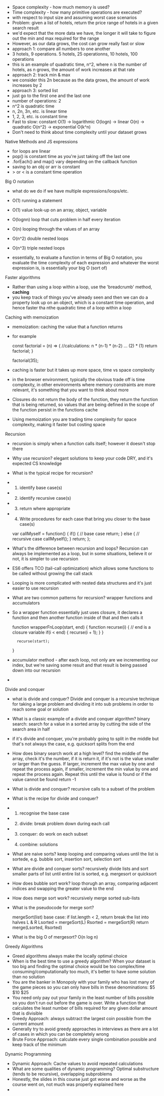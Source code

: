 - Space complexity - how much memory is used?
- Time complexity - how many primitive operations are executed?
- with respect to input size and assuming worst case scenarios 
- Problem: given a list of hotels, return the price range of hotels in a given search result
- we'd expect that the more data we have, the longer it will take to figure out the min and max required for the range
- However, as our data grows, the cost can grow really fast or slow
- approach 1: compare all numbers to one another
- 3 hotels, 9 operations. 5 hotels, 25 operationns, 10 hotels, 100 operations
- this is an example of quadratic time, n^2, where n is the number of hotels, as n grows, the amount of work increases at that rate
- approach 2: track min &amp; max
- we consider this 2n because as the data grows, the amount of work increases by 2 
- approach 3: sorted list
- just go to the first one and the last one
- number of operations: 2
- n^2 is quadratic time
- n, 2n, 3n, etc. is linear time
- 1, 2, 3, etc. is constant time
- Fast to slow: constant O(1) -&gt; logarithmic O(logn) -&gt; linear O(n) -&gt; quadratic O(n^2) -&gt; exponential O(k^n)
- Don't need to think about time complexity until your dataset grows

Native Methods and JS expressions
- for loops are linear
- pop() is constant time as you're just taking off the last one
- .forEach() and map() vary depending on the callback function
- saving to an obj or arr is constant
- &gt; or &lt; is a constant time operation

Big O notation
- what do we do if we have multiple expressions/loops/etc.
- O(1) running a statement 
- O(1) value look-up on an array, object, variable
- O(lognn) loop that cuts problem in half every iteration
- O(n) looping through the values of an array
- O(n^2) double nested loops
- O(n^3) triple nested loops

- essentially, to evaluate a function in terms of Big O notation, you evaluate the time complexity of each expression and whatever the worst expression is, is essentially your big O (sort of)

Faster algorithms
- Rather than using a loop within a loop, use the 'breadcrumb' method, **caching**
- you keep track of things you've already seen and then we can do a property look up on an object, which is a constant time operation, and hence faster tha nthe quadratic time of a loop within a loop

Caching with memoization
- memoization: caching the value that a function returns
- for example

    const factorial = (n) =&gt; {
        //calculations: n * (n-1) * (n-2) ... (2) * (1)
        return factorial;
    }
    
    factorial(35);
    
- caching is faster but it takes up more space, time vs space complexity
- in the browser environment, typically the obvious trade off is time complexity, in other environments where memory constraints are more relevant, it's something that you want to think about more

- Closures do not return the body of the function, they return the function that is being returned, so values that are being defined in the scope of the function persist in the functions cache
- Using memoization you are trading time complexity for space complexity, making it faster but costing space

Recursion
- recursion is simply when a function calls itself; however it doesn't stop there
- Why use recursion? elegant solutions to keep your code DRY, and it's expected CS knowledge 
- What is the typical recipe for recursion? 
- 1. identify base case(s)
- 2. identify recursive case(s)
- 3. return where appropriate
- 4. Write procedures for each case that bring you closer to the base case(s)

    var callMyself = function() {
        if() {
            // base case
            return;
        } else {
            // recursive case
            callMyself();
        }
        return;
    };

-  What's the difference between recursion and loops? Recursion can always be implemented as a loop, but in some situations, believe it or not, it is simpler to use recursion
-  ES6 offers TCO (tail-call optimization) which allows some functions to be called without growing the call stack
-  Looping is more complicated with nested data structures and it's just easier to use recursion
- What are two common patterns for recursion? wrapper functions and accumulators
- So a wrapper function essentially just uses closure, it declares a function and then another function inside of that and then calls it 

    function wrapperFnLoop(start, end) {
        function recurse(i) {
            // end is a closure variable
            if(i &lt; end) {
                recurse(i + 1);
            }
        }
        
        recurse(start);
    
    }


- accumulator method - after each loop, not only are we incrementing our index, but we're saving some result and that result is being passed down into our recursion
- 

Divide and conquer
- what is divide and conquer? Divide and conquer is a recursive technique for taking a large problem and dividing it into sub problems in order to reach some goal or solution
- What is a classic example of a divide and conquer algorithm? binary search: search for a value in a sorted array by cutting the side of the search area in half
- if it's divide and conquer, you're probably going to split in the middle but that's not always the case, e.g. quicksort splits from the end
- How does binary search work at a high level? find the middle of the array, check it's the number, if it is return it, if it's not is the value smaller or larger than the guess. If larger, increment the max value by one and repeat the process again, if smaller, increment the min value by one and repeat the process again. Repeat this until the value is found or if the value cannot be found return -1
- What is divide and conquer? recursive calls to a subset of the problem
- What is the recipe for divide and conquer? 
- 1. recognise the base case
- 2. divide: break problem down during each call
- 3. conquer: do work on each subset
- 4. combine: solutions
- What are naive sorts? keep looping and comparing values until the list is sortede, e.g. bubble sort, insertion sort, selection sort
- What are divide and conquer sorts? recursively divide lists and sort smaller parts of list until entire list is sorted, e.g. mergesort or quicksort
- How does bubble sort work? loop thorugh an array, comparing adjacent indices and swapping the greater value to the end
- How does merge sort work? recursively merge sorted sub-lists
- What is the pseudocode for merge sort?

    mergeSort(list)
        base case: if list.length &lt; 2, return
        break the list into halves L &amp; R
        Lsorted = mergeSort(L)
        Rsorted = mergeSort(R)
        return merge(Lsorted, Rsorted)
    
- What is the big O of mergesort? O(n log n)

Greedy Algorithms
- Greed algorithms always make the locally optimal choice
- When is the best time to use a greedy algorithm? When your dataset is too big and finding the optimal choice would be too complex/time consuming/computationally too much, it's better to have some solution than no solution
- You are the banker in Monopoly with your family who has lost many of the game pieces so you can only have bills in these denominations: $5 $10 $25
- You need only pay out your family in the least number of bills possible so you don't run out before the game is over. Write a function that calculates the least number of bills required for any given  dollar amount that is divisible
- Greedy Approach: always subtract the largest coin possible from the current amount
- Generally try to avoid greedy approaches in interviews as there are a lot of cases in which you can be completely wrong
- Brute Force Approach: calculate every single combination possible and keep track of the minimum 

Dynamic Programming

- Dynamic Approach: Cache values to avoid repeated calculations
- What are some qualities of dynamic programming? Optimal substructure (tends to be recursive), overlapping subproblems
- Honestly, the slides in this course just got worse and worse as the course went on, not much was properly explained here
- 